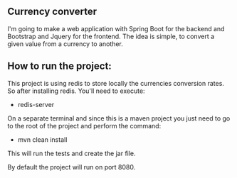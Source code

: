 Currency converter
-----------------------------------------------------------

I'm going to make a web application with Spring Boot for the backend and Bootstrap and Jquery for the frontend. The idea is simple, to convert a given value from a currency to another.

How to run the project:
-----------------------

This project is using redis to store locally the currencies conversion rates. So after installing redis. You'll need to execute:

* redis-server

On a separate terminal and since this is a maven project you just need to go to the root of the project and perform the command:

* mvn clean install


This will run the tests and create the jar file.

By default the project will run on port 8080.

